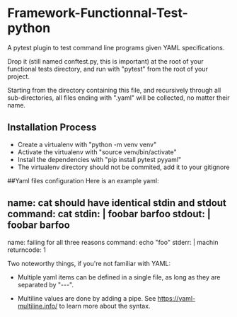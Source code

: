 # Framework-Functionnal-Test-python
A pytest plugin to test command line programs given YAML
specifications.

Drop it (still named conftest.py, this is important) at the root of your
functional tests directory, and run with "pytest" from the root of your
project.

Starting from the directory containing this file, and recursively through all
sub-directories, all files ending with ".yaml" will be collected, no matter
their name.
## Installation Process

* Create a virtualenv with "python -m venv venv"
* Activate the virtualenv with "source venv/bin/activate"
* Install the dependencies with "pip install pytest pyyaml"
* The virtualenv directory should not be commited, add it to your gitignore

##Yaml files configuration
Here is an example yaml:

name: cat should have identical stdin and stdout
command: cat
stdin: |
foobar
barfoo
stdout: |
foobar
barfoo
---
name: failing for all three reasons
command: echo "foo"
stderr: |
machin
returncode: 1

Two noteworthy things, if you're not familiar with YAML:
* Multiple yaml items can be defined in a single file, as long as they are
separated by "---".

* Multiline values are done by adding a pipe.
See https://yaml-multiline.info/ to learn more about the syntax.


